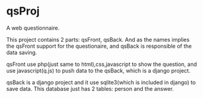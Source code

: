 qsProj
======

A web questionnaire.

This project contains 2 parts: qsFront, qsBack. And as the names implies the qsFront support for the questionaire, and qsBack is responsible of the data saving.  

qsFront use php(just same to html),css,javascript to show the question, and use javascript(q.js) to push data to the qsBack, which is a django project.

qsBack is a django project and it use sqlite3(which is included in django) to save data. This database just has 2 tables: person and the answer.